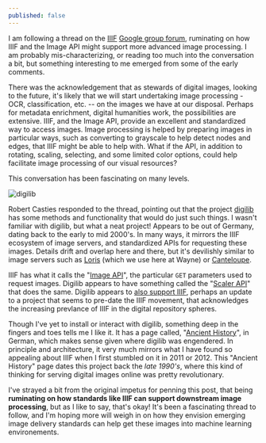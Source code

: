 ```yaml
---
published: false
---
```


I am following a thread on the [IIIF](http://iiif.io/) [Google group forum](https://groups.google.com/forum/#!forum/iiif-discuss), ruminating on how IIIF and the Image API might support more advanced image processing.  I am probably mis-characterizing, or reading too much into the conversation a bit, but something interesting to me emerged from some of the early comments.

There was the acknowledgement that as stewards of digital images, looking to the future, it's likely that we will start undertaking image processing - OCR, classification, etc. -- on the images we have at our disposal.  Perhaps for metadata enrichment, digital humanities work, the possibilities are extensive.  IIIF, and the Image API, provide an excellent and standardized way to access images.  Image processing is helped by preparing images in particular ways, such as converting to grayscale to help detect nodes and edges, that IIIF might be able to help with.  What if the API, in addition to rotating, scaling, selecting, and some limited color options, could help facilitate image processing of our visual resources?

This conversation has been fascinating on many levels.  

![digilib]({{site.baseurl}}/http://digilib.sourceforge.net/images/digilib-logo-big.png)

Robert Casties responded to the thread, pointing out that the project [digilib](http://digilib.sourceforge.net/) has some methods and functionality that would do just such things.  I wasn't familiar with digilib, but what a neat project!  Appears to be out of Germany, dating back to the early to mid 2000's.  In many ways, it mirrors the IIIF ecosystem of image servers, and standardized APIs for requesting these images.  Details drift and overlap here and there, but it's devilishly similar to image servers such as [Loris](https://github.com/loris-imageserver/loris) (which we use here at Wayne) or [Canteloupe](https://medusa-project.github.io/cantaloupe/).

IIIF has what it calls the "[Image API](http://iiif.io/api/image/2.1/)", the particular `GET` parameters used to request images.  Digilib appears to have something called the "[Scaler API](http://digilib.sourceforge.net/scaler-api.html)" that does the same.  Digilib appears to [also support IIIF](http://digilib.sourceforge.net/iiif-api.html), perhaps an update to a project that seems to pre-date the IIIF movement, that acknowledges the increasing prevlance of IIIF in the digital repository spheres.

Though I've yet to install or interact with digilib, something deep in the fingers and toes tells me I like it.  It has a page called, "[Ancient History](http://digilib.sourceforge.net/history.html)", in German, which makes sense given where digilib was engendered.  In principle and architecture, it very much mirrors what I have found so appealing about IIIF when I first stumbled on it in 2011 or 2012.  This "Ancient History" page dates this project back the *late 1990's*, where this kind of thinking for serving digital images online was pretty revolutionary.

I've strayed a bit from the original impetus for penning this post, that being **ruminating on how standards like IIIF can support downstream image processing**, but as I like to say, that's okay!  It's been a fascinating thread to follow, and I'm hoping more will weigh in on how they envision emerging image delivery standards can help get these images into machine learning environements.

